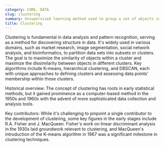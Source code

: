 ```yaml
---
category: CORE, DATA
slug: clustering
summary: Unsupervised learning method used to group a set of objects in such a way that objects in the same group (called a cluster) are more similar to each other than to those in other groups.
title: Clustering
---
```


Clustering is fundamental in data analysis and pattern recognition, serving as a method for discovering structure in data. It's widely used in various domains, such as market research, image segmentation, social network analysis, and bioinformatics, to partition data sets into subsets or clusters. The goal is to maximize the similarity of objects within a cluster and maximize the dissimilarity between objects in different clusters. Key algorithms include K-means, hierarchical clustering, and DBSCAN, each with unique approaches to defining clusters and assessing data points' membership within those clusters.

Historical overview: The concept of clustering has roots in early statistical methods, but it gained prominence as a computer-based method in the 1950s and 1960s with the advent of more sophisticated data collection and analysis tools.

Key contributors: While it's challenging to pinpoint a single contributor to the development of clustering, some key figures in the early stages include R.A. Fisher and J. MacQueen. Fisher's work on linear discriminant analysis in the 1930s laid groundwork relevant to clustering, and MacQueen's introduction of the K-means algorithm in 1967 was a significant milestone in clustering techniques.
